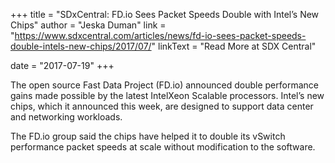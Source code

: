 +++
title = "SDxCentral: FD.io Sees Packet Speeds Double with Intel’s New Chips"
author = "Jeska Duman"
link = "https://www.sdxcentral.com/articles/news/fd-io-sees-packet-speeds-double-intels-new-chips/2017/07/"
linkText = "Read More at SDX Central"

date = "2017-07-19"
+++

The open source Fast Data Project (FD.io) announced double performance gains made
possible by the latest IntelXeon Scalable processors. Intel’s new chips, which it announced
this week, are designed to support data center and networking workloads.

The FD.io group said the chips have helped it to double its vSwitch performance packet
speeds at scale without modification to the software.